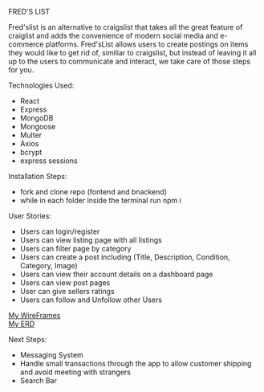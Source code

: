 FRED'S LIST  
  
Fred'slist is an alternative to craigslist that takes all the great feature of craiglist and adds the convenience of modern social media and e-commerce platforms. Fred'sList allows users to create postings on items they would like to get rid of, similiar to craigslist, but instead of leaving it all up to the users to communicate and interact, we take care of those steps for you.   
  

Technologies Used:  
- React
- Express
- MongoDB
- Mongoose
- Multer
- Axios
- bcrypt
- express sessions  
  
  
Installation Steps:  
- fork and clone repo (fontend and bnackend)
- while in each folder inside the terminal run npm i  
  
  
User Stories:  
- Users can login/register
- Users can view listing page with all listings
- Users can filter page by category
- Users can create a post including (Title, Description, Condition, Category, Image)
- Users can view their account details on a dashboard page
- Users can view post pages
- User can give sellers ratings 
- Users can follow and Unfollow other Users

  
[My WireFrames](https://www.figma.com/file/KTJhH3oVMPehRlLVv80Cjn/Untitled?node-id=0%3A1)  
[My ERD](https://app.diagrams.net/?lightbox=1&highlight=0000ff&edit=_blank&layers=1&nav=1&title=Capstone%20Project%20ERD#R7Vpbb9owFP41PG7KhRT6CIFdtHaryqZ2j25iEqtOzGxTYL9%2Bx4mdC4aOaY3yEgmhnC%2F2sX2%2Bz86xk5EfZvuPHG3SWxZjOvKceD%2FyFyPPu5768K%2BAQwkEvlcCCSdxCbk1sCK%2FsQYdjW5JjEWroGSMSrJpgxHLcxzJFoY4Z7t2sTWj7VY3KMEWsIoQtdEHEsu0RKeBU%2BOfMElS07Lr6DsZMoU1IFIUs10D8pcjP%2BSMyfIq24eYqtiZuJT1Ppy5W3WM41xeUuExWpHJz3fr9In9%2BvbyBT1%2BcsQ7b1y6eUF0q0eseysPJgQ4hohoE9oi8nCPKZKE5cv6znzNcqnpc2Fs81RmVF3DJc7jmaICzOV9hnKQwlxIxKWF4j2Rj6rWe8e50vZPsJ33zsTT9kJJyzHGoWHcYU4yLDE3WC754bFplL4CY9auCsv4KiOghn021BoSbMsj%2FEp8r7VkEU%2BwfKXctBIETCTMYBT8APV2teQqYaVNuRmQF4y8tDuMtPaTymHVxh0jMBTP0dPUC4Kyip6l3uTIRTlQXaspsiNH%2FpEj99hRGQnLEVw0Bl5DhYb%2FQc%2BBJecfAvRwLGmxIxlFeaVbfUeRH6WExjfowLYqxiDT6NlY85Rx8hvKI6PsQsVa9Z4S7JpQGjLKlARzVjRQV1opZ7oZjgVUuzOSco%2BgW7RvFbxBQpoOMkrRRpCnosuqYgYxJfmcScmyloRfMJd4%2F7qIbdGdo1JLranJ8QlNelfOefm1%2BP5Xcq9OkpujDKwZ3FhJTvLEIhtCIAuuOHvGR%2BSc4AtRkuRgUrxW1VQMCTwPZhqWbKOcbVAEbd0UZRbjGrnXgVAQg7prWqxwKYljnCs6mUQSPVVy26iZUAQqmMMPQheqBSqAjodgu7UNP1Wcy5DlMBZEChoxCGOHlTgu4%2Fz8rLGFYBaDq0uJ74h3M44G8csMETqw3iHrgdc3657F%2Bh0SYsd4PBDfIfGTad%2FE2w%2Fxe0hugOqCdgjT1232BE%2F1YDGQ%2F8bku864Z%2FZ9m%2F0PkPGwHeaiEgDH6%2FJaJQCf40EJHSjBvzjf60oJdr5XKqG5FAxK6F4JQd8J4NhOBR6QjFJK1MBnxf5Xy6DCQQuDEN5YCNO%2Bc8KJpYMwRfLEc%2BEWC4ESPCwInWwInb5TxKm9NWCipQO9R1DwIIJOROD3nSlenxSBRfRw1vf3sz7XvM%2BoyL00%2BTNLwZuza44bG%2FR%2BJ5IOR33%2FN6mvX5%2FUfWd6rn3Ut8AiGkjvkPTeT%2FpcO72HGMREvWIcmO%2BQ%2Bd6P%2Blw7oZ%2BJ52p%2FP9DeCe39H%2FK5dgL%2FOSu%2BxBho74723k%2F0AjunC5HECVPv%2FAfmu2O%2B9xM8196sFR9mtA%2Fv9G59oP%2BN6e%2Fw3A7M%2BhO28iue%2BjtAf%2FkH)  
  
  
Next Steps:  
- Messaging System
- Handle small transactions through the app to allow customer shipping and avoid meeting with strangers
- Search Bar  

